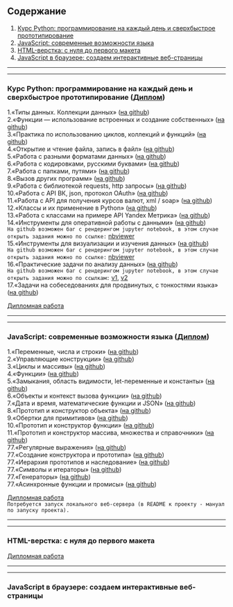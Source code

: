 ## Содержание
1. [Курс Python: программирование на каждый день и сверхбыстрое прототипирование](README.md#курс-python-программирование-на-каждый-день-и-сверхбыстрое-прототипирование-диплом)  
2. [JavaScript: современныe возможности языка](README.md#javascript-современныe-возможности-языка-диплом)  
3. [HTML-верстка: с нуля до первого макета](README.md#html-верстка-с-нуля-до-первого-макета)  
4. [JavaScript в браузере: создаем интерактивные веб-страницы](README.md#javascript-в-браузере-создаем-интерактивные-веб-страницы)  

***
***

### Курс Python: программирование на каждый день и сверхбыстрое прототипирование ([Диплом](https://github.com/kosiginiv83/learning_repo/blob/master/Python/PY82017003_diplom_Kosygin.pdf))
1.«Типы данных. Коллекции данных» 
([на github](https://github.com/kosiginiv83/learning_repo/tree/master/Python/1.Collections))  
2.«Функции — использование встроенных и создание собственных» 
([на github](https://github.com/kosiginiv83/learning_repo/blob/master/Python/2.Functions))  
3.«Практика по использованию циклов, коллекций и функций» 
([на github](https://github.com/kosiginiv83/learning_repo/blob/master/Python/3.FuncCycles))  
4.«Открытие и чтение файла, запись в файл» 
([на github](https://github.com/kosiginiv83/learning_repo/blob/master/Python/4.Files))  
5.«Работа с разными форматами данных» 
([на github](https://github.com/kosiginiv83/learning_repo/blob/master/Python/5.FilesFormats))  
6.«Работа с кодировками, русскими буквами» 
([на github](https://github.com/kosiginiv83/learning_repo/blob/master/Python/6.Encodings))  
7.«Работа с папками, путями» 
([на github](https://github.com/kosiginiv83/learning_repo/blob/master/Python/7.Paths))  
8.«Вызов других программ» 
([на github](https://github.com/kosiginiv83/learning_repo/blob/master/Python/8.ExternalProgs))  
9.«Работа с библиотекой requests, http запросы» 
([на github](https://github.com/kosiginiv83/learning_repo/blob/master/Python/9.HTTPrequests))  
10.«Работа с API ВК, json, протокол OAuth» 
([на github](https://github.com/kosiginiv83/learning_repo/blob/master/Python/10.ApiVK))  
11.«Работа с API для получения курсов валют, xml / soap» 
([на github](https://github.com/kosiginiv83/learning_repo/blob/master/Python/11.API))  
12.«Классы и их применение в Python» 
([на github](https://github.com/kosiginiv83/learning_repo/blob/master/Python/12.Classes))  
13.«Работа с классами на примере API Yandex Метрика» 
([на github](https://github.com/kosiginiv83/learning_repo/blob/master/Python/13.YaMetrics))  
14.«Инструменты для оперативной работы с данными» 
([на github](https://github.com/kosiginiv83/learning_repo/blob/master/Python/14.DataInstr))  
`На github возможен баг с рендерингом jupyter notebook, в этом случае открыть задания можно по ссылке:`
[nbviewer](https://nbviewer.jupyter.org/github/kosiginiv83/learning_repo/blob/master/Python/14.DataInstr/dz_4.1.ipynb)  
15.«Инструменты для визуализации и изучения данных» 
([на github](https://github.com/kosiginiv83/learning_repo/blob/master/Python/15.DataVisual))  
`На github возможен баг с рендерингом jupyter notebook, в этом случае открыть задания можно по ссылке:`
[nbviewer](https://nbviewer.jupyter.org/github/kosiginiv83/learning_repo/blob/master/Python/15.DataVisual/dz_4.2.ipynb)  
16.«Практические задачи по анализу данных» 
([на github](https://github.com/kosiginiv83/learning_repo/blob/master/Python/16.DataPractice))   
`На github возможен баг с рендерингом jupyter notebook, в этом случае открыть задания можно по ссылкам:` 
[v1](https://nbviewer.jupyter.org/github/kosiginiv83/learning_repo/blob/master/Python/16.DataPractice/practice_v1.ipynb), 
[v2](https://nbviewer.jupyter.org/github/kosiginiv83/learning_repo/blob/master/Python/16.DataPractice/practice_v2.ipynb)  
17.«Задачи на собеседованиях для продвинутых, с тонкостями языка» 
([на github](https://github.com/kosiginiv83/learning_repo/blob/master/Python/17.Nuance))  

[Дипломная работа](https://github.com/kosiginiv83/learning_repo/blob/master/Python/Graduation)  

***
***

### JavaScript: современныe возможности языка ([Диплом](https://github.com/kosiginiv83/learning_repo/blob/master/JS_Opportunities/JS192018014_diplom_Kosygin.pdf))
1.«Переменные, числа и строки» 
([на github](https://github.com/kosiginiv83/learning_repo/tree/master/JS_Opportunities/1.Vars))  
2.«Управляющие конструкции» 
([на github](https://github.com/kosiginiv83/learning_repo/tree/master/JS_Opportunities/2.Constructions))  
3.«Циклы и массивы» 
([на github](https://github.com/kosiginiv83/learning_repo/tree/master/JS_Opportunities/3.Cycles))  
4.«Функции» 
([на github](https://github.com/kosiginiv83/learning_repo/tree/master/JS_Opportunities/4.Functions))  
5.«Замыкания, область видимости, let-переменные и константы» 
([на github](https://github.com/kosiginiv83/learning_repo/tree/master/JS_Opportunities/5.Closures))  
6.«Объекты и контекст вызова функции» 
([на github](https://github.com/kosiginiv83/learning_repo/tree/master/JS_Opportunities/6.Objects))  
7.«Дата и время, математические функции и JSON» 
([на github](https://github.com/kosiginiv83/learning_repo/tree/master/JS_Opportunities/7.DateTime))  
8.«Прототип и конструктор объекта» 
([на github](https://github.com/kosiginiv83/learning_repo/tree/master/JS_Opportunities/8.ObjectProto))  
9.«Обертки для примитивов» 
([на github](https://github.com/kosiginiv83/learning_repo/tree/master/JS_Opportunities/9.Wrapper))  
10.«Прототип и конструктор функции» 
([на github](https://github.com/kosiginiv83/learning_repo/tree/master/JS_Opportunities/10.FunctionProto))  
11.«Прототип и конструктор массива, множества и справочники» 
([на github](https://github.com/kosiginiv83/learning_repo/tree/master/JS_Opportunities/11.ArrayProto))  
77.«Регулярные выражения» 
([на github](https://github.com/kosiginiv83/learning_repo/tree/master/JS_Opportunities/))  
77.«Создание конструктора и прототипа» 
([на github](https://github.com/kosiginiv83/learning_repo/tree/master/JS_Opportunities/))  
77.«Иерархия прототипов и наследование» 
([на github](https://github.com/kosiginiv83/learning_repo/tree/master/JS_Opportunities/))  
77.«Символы и итераторы» 
([на github](https://github.com/kosiginiv83/learning_repo/tree/master/JS_Opportunities/))  
77.«Генераторы» 
([на github](https://github.com/kosiginiv83/learning_repo/tree/master/JS_Opportunities/))  
77.«Асинхронные функции и промисы» 
([на github](https://github.com/kosiginiv83/learning_repo/tree/master/JS_Opportunities/))  

[Дипломная работа](https://github.com/kosiginiv83/learning_repo/tree/master/JS_Opportunities/Graduation/js-game-1.4.1)  
`Потребуется запуск локального веб-сервера (в README к проекту - мануал по запуску проекта).`
***
***

### HTML-верстка: с нуля до первого макета
[Дипломная работа](https://kosiginiv83.github.io/)

***
***

### JavaScript в браузере: создаем интерактивные веб-страницы


